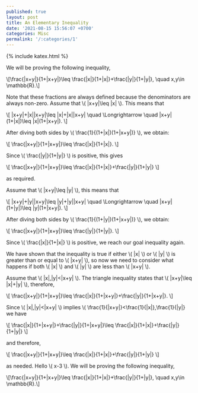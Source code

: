 ```yaml
---
published: true
layout: post
title: An Elementary Inequality
date: '2021-08-15 15:56:07 +0700'
categories: Misc
permalink: '/:categories/1'
---
```

{% include katex.html %}

We will be proving the following inequality,

\\[\frac{|x+y|}{1+|x+y|}\leq \frac{|x|}{1+|x|}+\frac{|y|}{1+|y|}, \quad x,y\in \mathbb{R}.\\]

Note that these fractions are always defined because the denominators are always non-zero. Assume that \\( |x+y|\leq |x| \\). This means that

\\[ |x+y|+|x||x+y|\leq |x|+|x||x+y| \quad \Longrightarrow \quad |x+y|(1+|x|)\leq |x|(1+|x+y|). \\]

After diving both sides by \\( \frac{1}{(1+|x|)(1+|x+y|)} \\), we obtain:

\\[ \frac{|x+y|}{1+|x+y|}\leq \frac{|x|}{1+|x|}. \\]

Since \\( \frac{|y|}{1+|y|} \\) is positive, this gives

\\[ \frac{|x+y|}{1+|x+y|}\leq \frac{|x|}{1+|x|}+\frac{|y|}{1+|y|} \\]

as required.

Assume that \\( |x+y|\leq |y| \\), this means that

\\[ |x+y|+|y||x+y|\leq |y|+|y||x+y| \quad \Longrightarrow \quad |x+y|(1+|y|)\leq |y|(1+|x+y|). \\]

After diving both sides by \\( \frac{1}{(1+|y|)(1+|x+y|)} \\), we obtain:

\\[ \frac{|x+y|}{1+|x+y|}\leq \frac{|y|}{1+|y|}. \\]

Since \\( \frac{|x|}{1+|x|} \\) is positive, we reach our goal inequality again.

We have shown that the inequality is true if either \\( |x| \\) or \\( |y| \\) is greater than or equal to \\( |x+y| \\), so now we need to consider what happens if both \\( |x| \\) and \\( |y| \\) are less than \\( |x+y| \\).

Assume that \\( |x|,|y|<|x+y| \\). The triangle inequality states that \\( |x+y|\leq |x|+|y| \\), therefore,

\\[ \frac{|x+y|}{1+|x+y|}\leq \frac{|x|}{1+|x+y|}+\frac{|y|}{1+|x+y|}. \\]

Since \\( |x|,|y|<|x+y| \\) implies \\( \frac{1}{|x+y|}<\frac{1}{|x|},\frac{1}{|y|} we have

\\[ \frac{|x|}{1+|x+y|}+\frac{|y|}{1+|x+y|}\leq \frac{|x|}{1+|x|}+\frac{|y|}{1+|y|} \\]

and therefore, 

\\[ \frac{|x+y|}{1+|x+y|}\leq \frac{|x|}{1+|x|}+\frac{|y|}{1+|y|} \\]

as needed. Hello \\( x-3 \\). We will be proving the following inequality,

\\[\frac{|x+y|}{1+|x+y|}\leq \frac{|x|}{1+|x|}+\frac{|y|}{1+|y|}, \quad x,y\in \mathbb{R}.\\]
